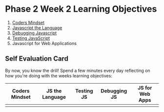 # Phase 2 Week 2 Learning Objectives

1. [Coders Mindset](../week-1/learning-objectives/coders-mindset.md)
1. [Javascript the Language](learning-objectives/javascript-the-language.md)
1. [Debugging Javascript](learning-objectives/debugging-javascript.md)
1. [Testing JavaScript](learning-objectives/testing-javascript.md)
1. Javascript for Web Applications

## Self Evaluation Card

By now, you know the drill! Spend a few minutes every day reflecting on how
you're doing with the weeks learning objectives:

| Coders Mindset | JS the Language | Testing JS | Debugging JS | JS for Web Apps |
| -------------- | --------------- | ---------- | ------------ | --------------- |
|                |                 |            |              |                 |
